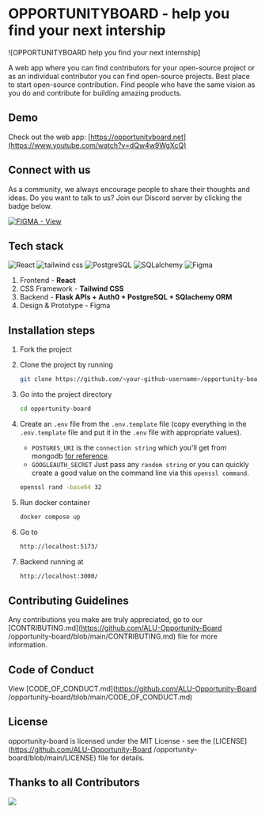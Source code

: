 # OPPORTUNITYBOARD - help you find your next intership

![OPPORTUNITYBOARD help you find your next internship]

A web app where you can find contributors for your open-source project or as an individual contributor you can find open-source projects. Best place to start open-source contribution.
Find people who have the same vision as you do and contribute for building amazing products.

## Demo

Check out the web app: [https://opportunityboard.net](https://www.youtube.com/watch?v=dQw4w9WgXcQ)

## Connect with us

As a community, we always encourage people to share their thoughts and ideas. Do you want to talk to us? Join our Discord server by clicking the badge below.

[![FIGMA - View](https://img.shields.io/badge/Figma-View-2ea44f?style=for-the-badge&logo=figma&logoColor=white)](https://www.figma.com/proto/jwqIT3fE5PPi8UkibeKuZf/final-ALU-opportunity-board?node-id=6-820&starting-point-node-id=40%3A936-board)

## Tech stack

![React](https://img.shields.io/badge/React-305FCB?style=for-the-badge&logo=next.js&logoColor=white)
![tailwind css](https://img.shields.io/badge/tailwind_css-305FCB?style=for-the-badge&logo=tailwindcss&logoColor=white)
![PostgreSQL](https://img.shields.io/badge/PostgreSQL-305FCB?style=for-the-badge&logo=mongodb&logoColor=white)
![SQLalchemy](https://img.shields.io/badge/SQLalchemy-305FCB?style=for-the-badge&logo=prisma&logoColor=white)
![Figma](https://img.shields.io/badge/Figma-305FCB?style=for-the-badge&logo=figma&logoColor=white)

1. Frontend - **React**
2. CSS Framework - **Tailwind CSS**
3. Backend - **Flask APIs + Auth0 + PostgreSQL + SQlachemy ORM**
4. Design & Prototype - Figma

## Installation steps

1. Fork the project

2. Clone the project by running
   ```sh
   git clone https://github.com/<your-github-username>/opportunity-board.git
   ```
3. Go into the project directory
   ```sh
   cd opportunity-board
   ```
4. Create an `.env` file from the `.env.template` file (copy everything in the `.env.template` file and put it in the `.env` file with appropriate values).

   - `POSTGRES_URI` is the `connection string` which you'll get from mongodb [for reference](https://www.mongodb.com/docs/manual/reference/connection-string/).
   - `GOOGLEAUTH_SECRET` Just pass any `random string` or you can quickly create a good value on the command line via this `openssl command`.

   ```sh
   openssl rand -base64 32
   ```

5. Run docker container
   ```sh
   docker compose up
   ```
6. Go to
   ```sh
   http://localhost:5173/
   ```
7. Backend running at
   ```sh
   http://localhost:3000/
   ```

## Contributing Guidelines

Any contributions you make are truly appreciated, go to our [CONTRIBUTING.md](https://github.com/ALU-Opportunity-Board
/opportunity-board/blob/main/CONTRIBUTING.md) file for more information.

## Code of Conduct

View [CODE_OF_CONDUCT.md](https://github.com/ALU-Opportunity-Board
/opportunity-board/blob/main/CODE_OF_CONDUCT.md)

## License

opportunity-board is licensed under the MIT License - see the [LICENSE](https://github.com/ALU-Opportunity-Board
/opportunity-board/blob/main/LICENSE) file for details.

## Thanks to all Contributors

<a href="https://github.com/ALU-Opportunity-Board
/opportunity-board/graphs/contributors">
<img src="https://contrib.rocks/image?repo=ALU-Opprtunity-Board/opportunity-board" />
</a>
